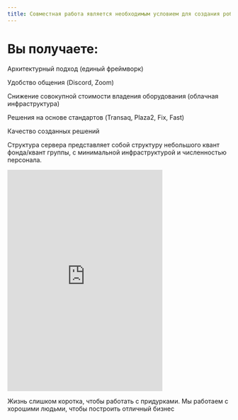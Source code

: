 ```yaml
---
title: Совместная работа является необходимым условием для создания робастных алгоритмических торговых стратегий
---
```




# Вы получаете:

Архитектурный подход (единый фреймворк)

Удобство общения (Discord, Zoom)

Снижение совокупной стоимости владения оборудования (облачная инфраструктура)

Решения на основе стандартов (Transaq, Plaza2, Fix, Fast)

Качество созданных решений

Структура сервера представляет собой структуру небольшого квант фонда/квант группы, с минимальной инфраструктурой и численностью персонала.

<iframe src="https://discord.com/widget?id=845947068874096660&theme=dark" width="350" height="500" allowtransparency="true" frameborder="0" sandbox="allow-popups allow-popups-to-escape-sandbox allow-same-origin allow-scripts"></iframe>

Жизнь слишком коротка, чтобы работать с придурками. Мы работаем с хорошими людьми, чтобы построить отличный бизнес
